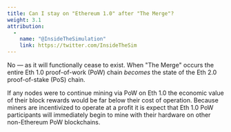 ```yaml
---
title: Can I stay on "Ethereum 1.0" after "The Merge"?
weight: 3.1
attribution:
  - 
    name: "@InsideTheSimulation"
    link: https://twitter.com/InsideTheSim
---
```


No — as it will functionally cease to exist. When "The Merge" occurs the entire Eth 1.0 proof-of-work (PoW) chain _becomes_ the state of the Eth 2.0 proof-of-stake (PoS) chain.

If any nodes were to continue mining via PoW on Eth 1.0 the economic value of their block rewards would be far below their cost of operation. Because miners are incentivized to operate at a profit it is expect that Eth 1.0 PoW participants will immediately begin to mine with their hardware on other non-Ethereum PoW blockchains.
